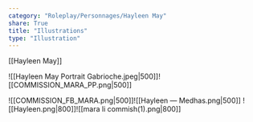 ```yaml
---
category: "Roleplay/Personnages/Hayleen May"
share: True
title: "Illustrations"
type: "Illustration"
---
```

[[Hayleen May]]

![[Hayleen May Portrait Gabrioche.jpeg|500]]![[COMMISSION_MARA_PP.png|500]]

![[COMMISSION_FB_MARA.png|500]]![[Hayleen — Medhas.png|500]]
![[Hayleen.png|800]]![[mara li commish(1).png|800]]